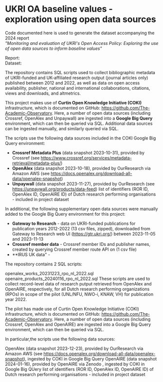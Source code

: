 # UKRI OA baseline values - exploration using open data sources

Code documented here is used to generate the dataset accompanying the 2024 report  
*"Monitoring and evaluation of UKRI's Open Access Policy: Exploring the use of open data sources to inform baseline values"*  
  
Report:  
Dataset: 

The repository contains SQL scripts used to collect bibliographic metadata of UKRI-funded and UK-affiliated research output (journal articles only) published between 2012 and 2022, as well as data on open access availability, publisher, national and international collaborations, citations, views and downloads, and altmetrics. 

This project makes use of **Curtin Open Knowledge Initiative (COKI)** infrastructure, which is documented on GitHub: https://github.com/The-Academic-Observatory. Here, a number of open data sources (including Crossref, OpenAlex and Unpaywall) are ingested into a **Google Big Query** environment, which can then be queried via SQL. Additional data sources can be ingested manually, and similarly queried via SQL.

The scripts use the following data sources included in the COKI Google Big Query environment:

- **Crossref Metadata Plus** (data snapshot 2023-10-31), provided by Crossref (see https://www.crossref.org/services/metadata-retrieval/metadata-plus/)
- **OpenAlex** (data snapshot 2023-10-18), provided by OurResearch via Amazon AWS (see https://docs.openalex.org/download-all-data/openalex-snapshot)
- **Unpaywall** (data snapshot 2023-11-27), provided by OurResearch (see https://unpaywall.org/products/data-feed)
list of identifiers (ROR ID, OpenAlex ID, OpenAIRE ID) of Dutch research performing organisations - included in project dataset

In additional, the following supplementary open data sources were manually added to the Google Big Query environment for this project:

- **Gateway to Research** - data on UKRI-funded publications for publication years 2012-2022 (13 csv files, zipped), downloaded from Gateway to Research web UI (https://gtr.ukri.org/) between 2023-11-05 and 2023-11-13
- **Crossref member data** - Crossref member IDs and publisher names, created by querying Crossref member route API on (1 csv file)
- **IRUS UK data" - 





The repository contains 2 SQL scripts:

openalex_works_20231223_rpo_nl_2022.sql
openaire_products_20240116_rpo_nl_2022.sql
These scripts are used to collect record-level data of research putput retrieved from OpenAlex and OpenAIRE, respectively, for all Dutch research performing organizations (RPOs) in scope of the pilot (UNL/NFU, NWO-i, KNAW, VH) for publication year 2022.

The pilot has made use of Curtin Open Knowledge Initiative (COKI) infrastructure, which is documented on GitHub: https://github.com/The-Academic-Observatory. Here, a number of open data sources (including Crossref, OpenAlex and OpenAIRE) are ingested into a Google Big Query environment, which can then be queried via SQL.

In particular,the scripts use the following data sources:

OpenAlex (data snapshot 2023-12-23), provided by OurResearch via Amazon AWS (see https://docs.openalex.org/download-all-data/openalex-snapshot), ingested by COKI in Google Big Query
OpenAIRE (data snapshot 2024-01-16), provided by OpenAIRE via Zenodo , ingested by COKI in Google Big QUery
list of identifiers (ROR ID, OpenAlex ID, OpenAIRE ID) of Dutch research performing organisations - included in project dataset
